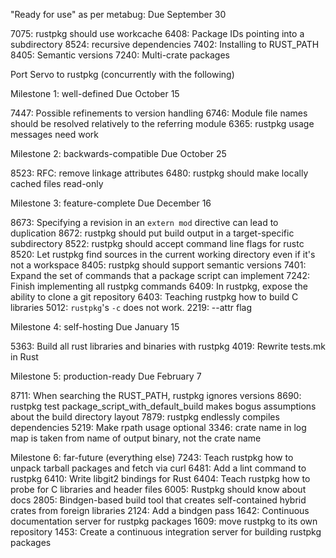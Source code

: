"Ready for use" as per metabug:
Due September 30

7075: rustpkg should use workcache
6408: Package IDs pointing into a subdirectory
8524: recursive dependencies
7402: Installing to RUST_PATH
8405: Semantic versions
7240: Multi-crate packages

Port Servo to rustpkg (concurrently with the following)

Milestone 1: well-defined
Due October 15

7447: Possible refinements to version handling
6746: Module file names should be resolved relatively to the referring module
6365: rustpkg usage messages need work

Milestone 2: backwards-compatible
Due October 25

8523: RFC: remove linkage attributes
6480: rustpkg should make locally cached files read-only

Milestone 3: feature-complete
Due December 16

8673: Specifying a revision in an `extern mod` directive can lead to duplication
8672: rustpkg should put build output in a target-specific subdirectory
8522: rustpkg should accept command line flags for rustc
8520: Let rustpkg find sources in the current working directory even if it's not a workspace
8405: rustpkg should support semantic versions
7401: Expand the set of commands that a package script can implement
7242: Finish implementing all rustpkg commands
6409: In rustpkg, expose the ability to clone a git repository
6403: Teaching rustpkg how to build C libraries
5012: `rustpkg`'s `-c` does not work.
2219: --attr flag

Milestone 4: self-hosting
Due January 15

5363: Build all rust libraries and binaries with rustpkg
4019: Rewrite tests.mk in Rust

Milestone 5: production-ready
Due February 7

8711: When searching the RUST_PATH, rustpkg ignores versions
8690: rustpkg test package_script_with_default_build makes bogus assumptions about the build directory layout
7879: rustpkg endlessly compiles dependencies
5219: Make rpath usage optional 
3346: crate name in log map is taken from name of output binary, not the crate name

Milestone 6: far-future (everything else)
7243: Teach rustpkg how to unpack tarball packages and fetch via curl
6481: Add a lint command to rustpkg
6410: Write libgit2 bindings for Rust
6404: Teach rustpkg how to probe for C libraries and header files
6005: Rustpkg should know about docs
2805: Bindgen-based build tool that creates self-contained hybrid crates from foreign libraries
2124: Add a bindgen pass
1642: Continuous documentation server for rustpkg packages
1609: move rustpkg to its own repository
1453: Create a continuous integration server for building rustpkg packages
